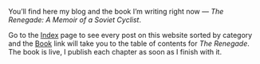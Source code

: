 You’ll find here my blog and the book I’m writing right now — *The Renegade: A Memoir of a Soviet Cyclist*.

Go to the [Index](https://www.nikolai.com.au/blog) page to see every post on this website sorted by category and the [Book](https://www.nikolai.com.au/book) link will take you to the table of contents for *The Renegade*. The book is live, I publish each chapter as soon as I finish with it.